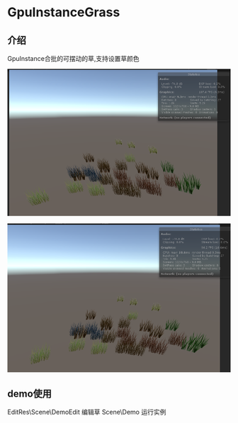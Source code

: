 # GpuInstanceGrass
## 介绍

GpuInstance合批的可摆动的草,支持设置草颜色

![1](image/1.png)

![2](image/2.png)

## demo使用

EditRes\Scene\DemoEdit 编辑草
Scene\Demo 运行实例

